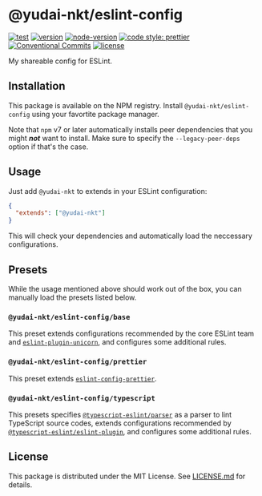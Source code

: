 # @yudai-nkt/eslint-config

[![test](https://github.com/yudai-nkt/eslint-config/actions/workflows/test.yml/badge.svg)](https://github.com/yudai-nkt/eslint-config/actions/workflows/test.yml)
[![version](https://img.shields.io/npm/v/@yudai-nkt/eslint-config)](https://www.npmjs.com/package/@yudai-nkt/eslint-config)
[![node-version](https://img.shields.io/node/v/@yudai-nkt/eslint-config)](https://www.npmjs.com/package/@yudai-nkt/eslint-config)
[![code style: prettier](https://img.shields.io/badge/code_style-prettier-ff69b4.svg)](https://github.com/prettier/prettier)
[![Conventional Commits](https://img.shields.io/badge/Conventional%20Commits-1.0.0-yellow.svg)](https://conventionalcommits.org)
[![license](https://img.shields.io/github/license/yudai-nkt/eslint-config)](https://github.com/yudai-nkt/eslint-config/blob/main/LICENSE.md)

My shareable config for ESLint.

## Installation

This package is available on the NPM registry.
Install `@yudai-nkt/eslint-config` using your favortite package manager.

Note that `npm` v7 or later automatically installs peer dependencies that you might **_not_** want to install.
Make sure to specify the `--legacy-peer-deps` option if that's the case.

## Usage

Just add `@yudai-nkt` to extends in your ESLint configuration:

```json
{
  "extends": ["@yudai-nkt"]
}
```

This will check your dependencies and automatically load the neccessary configurations.

## Presets

While the usage mentioned above should work out of the box, you can manually load the presets listed below.

### `@yudai-nkt/eslint-config/base`

This preset extends configurations recommended by the core ESLint team and [`eslint-plugin-unicorn`](https://www.npmjs.com/package/eslint-plugin-unicorn),
and configures some additional rules.

### `@yudai-nkt/eslint-config/prettier`

This preset extends [`eslint-config-prettier`](https://www.npmjs.com/package/eslint-config-prettier).

### `@yudai-nkt/eslint-config/typescript`

This presets specifies [`@typescript-eslint/parser`](https://www.npmjs.com/package/@typescript-eslint/parser) as a parser to lint TypeScript source codes,
extends configurations recommended by [`@typescript-eslint/eslint-plugin`](https://www.npmjs.com/package/@typescript-eslint/eslint-plugin),
and configures some additional rules.

## License

This package is distributed under the MIT License.
See [LICENSE.md](./LICENSE.md) for details.
